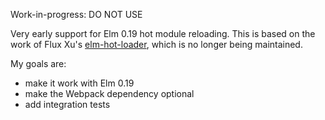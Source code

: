 
Work-in-progress: DO NOT USE

Very early support for Elm 0.19 hot module reloading. This is based on the work of Flux Xu's [elm-hot-loader](https://github.com/fluxxu/elm-hot-loader), which is no longer being maintained.

My goals are:
- make it work with Elm 0.19
- make the Webpack dependency optional
- add integration tests
